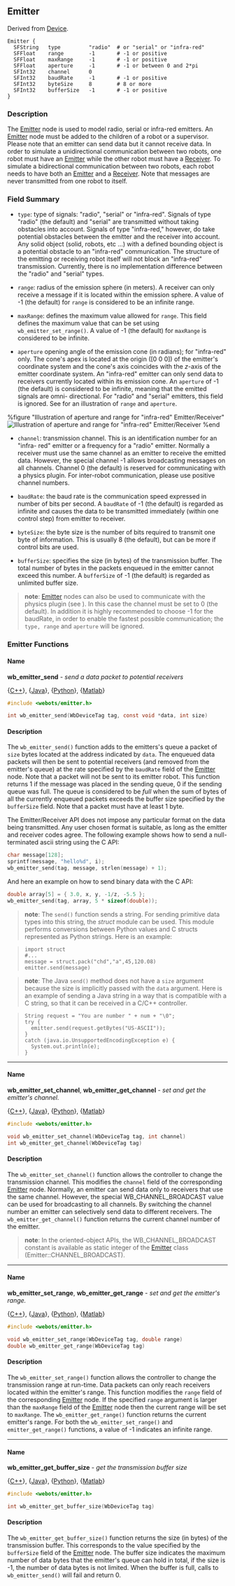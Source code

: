 ## Emitter

Derived from [Device](reference/device.md#device).

```
Emitter {
  SFString   type         "radio"  # or "serial" or "infra-red"
  SFFloat    range        -1       # -1 or positive
  SFFloat    maxRange     -1       # -1 or positive
  SFFloat    aperture     -1       # -1 or between 0 and 2*pi
  SFInt32    channel      0
  SFInt32    baudRate     -1       # -1 or positive
  SFInt32    byteSize     8        # 8 or more
  SFInt32    bufferSize   -1       # -1 or positive
}
```

### Description

The [Emitter](reference/emitter.md#emitter) node is used to model radio, serial
or infra-red emitters. An [Emitter](reference/emitter.md#emitter) node must be
added to the children of a robot or a supervisor. Please note that an emitter
can send data but it cannot receive data. In order to simulate a unidirectional
communication between two robots, one robot must have an
[Emitter](reference/emitter.md#emitter) while the other robot must have a
[Receiver](reference/receiver.md#receiver). To simulate a bidirectional
communication between two robots, each robot needs to have both an
[Emitter](reference/emitter.md#emitter) and a
[Receiver](reference/receiver.md#receiver). Note that messages are never
transmitted from one robot to itself.

### Field Summary

- `type`: type of signals: "radio", "serial" or "infra-red". Signals of type
"radio" (the default) and "serial" are transmitted without taking obstacles into
account. Signals of type "infra-red," however, do take potential obstacles
between the emitter and the receiver into account. Any solid object (solid,
robots, etc ...) with a defined bounding object is a potential obstacle to an
"infra-red" communication. The structure of the emitting or receiving robot
itself will not block an "infra-red" transmission. Currently, there is no
implementation difference between the "radio" and "serial" types.

- `range`: radius of the emission sphere (in meters). A receiver can only receive
a message if it is located within the emission sphere. A value of -1 (the
default) for `range` is considered to be an infinite range.

- `maxRange`: defines the maximum value allowed for `range`. This field defines
the maximum value that can be set using `wb_emitter_set_range()`. A value of -1
(the default) for `maxRange` is considered to be infinite.

- `aperture` opening angle of the emission cone (in radians); for "infra-red"
only. The cone's apex is located at the origin ([0 0 0]) of the emitter's
coordinate system and the cone's axis coincides with the *z*-axis of the emitter
coordinate system. An "infra-red" emitter can only send data to receivers
currently located within its emission cone. An `aperture` of -1 (the default) is
considered to be infinite, meaning that the emitted signals are omni-
directional. For "radio" and "serial" emitters, this field is ignored.  See  for
an illustration of `range` and `aperture`.

%figure "Illustration of aperture and range for "infra-red" Emitter/Receiver"
![Illustration of aperture and range for "infra-red" Emitter/Receiver](pdf/emitter_receiver.pdf.png)
%end

- `channel`: transmission channel. This is an identification number for an "infra-
red" emitter or a frequency for a "radio" emitter. Normally a receiver must use
the same channel as an emitter to receive the emitted data. However, the special
channel -1 allows broadcasting messages on all channels. Channel 0 (the default)
is reserved for communicating with a physics plugin. For inter-robot
communication, please use positive channel numbers.

- `baudRate`: the baud rate is the communication speed expressed in number of bits
per second. A `baudRate` of -1 (the default) is regarded as infinite and causes
the data to be transmitted immediately (within one control step) from emitter to
receiver.

- `byteSize`: the byte size is the number of bits required to transmit one byte of
information. This is usually 8 (the default), but can be more if control bits
are used.

- `bufferSize`: specifies the size (in bytes) of the transmission buffer. The
total number of bytes in the packets enqueued in the emitter cannot exceed this
number. A `bufferSize` of -1 (the default) is regarded as unlimited buffer size.

> **note**: [Emitter](reference/emitter.md#emitter) nodes can also be used to communicate
with the physics plugin (see ). In this case the channel must be set to 0 (the
default). In addition it is highly recommended to choose -1 for the baudRate, in
order to enable the fastest possible communication; the `type, range` and
`aperture` will be ignored.

### Emitter Functions

#### Name

**wb\_emitter\_send** - *send a data packet to potential receivers*

{[C++](reference/cpp-api.md)}, {[Java](reference/java-api.md)}, {[Python](reference/python-api.md)}, {[Matlab](reference/matlab-api.md)}

``` c
#include <webots/emitter.h>

int wb_emitter_send(WbDeviceTag tag, const void *data, int size)
```

#### Description

The `wb_emitter_send()` function adds to the emitters's queue a packet of `size`
bytes located at the address indicated by `data`. The enqueued data packets will
then be sent to potential receivers (and removed from the emitter's queue) at
the rate specified by the `baudRate` field of the
[Emitter](reference/emitter.md#emitter) node. Note that a packet will not be
sent to its emitter robot. This function returns 1 if the message was placed in
the sending queue, 0 if the sending queue was full. The queue is considered to
be *full* when the sum of bytes of all the currently enqueued packets exceeds
the buffer size specified by the `bufferSize` field. Note that a packet must
have at least 1 byte.

The Emitter/Receiver API does not impose any particular format on the data being
transmitted. Any user chosen format is suitable, as long as the emitter and
receiver codes agree. The following example shows how to send a null-terminated
ascii string using the C API:

``` c
char message[128];
sprintf(message, "hello%d", i);
wb_emitter_send(tag, message, strlen(message) + 1);
```

And here an example on how to send binary data with the C API:

``` c
double array[5] = { 3.0, x, y, -1/z, -5.5 };
wb_emitter_send(tag, array, 5 * sizeof(double));
```

> **note**: The `send()` function sends a string. For sending primitive data types into this
string, the *struct* module can be used. This module performs conversions
between Python values and C structs represented as Python strings. Here is an
example:

>     import struct
>     #...
>     message = struct.pack("chd","a",45,120.08)
>     emitter.send(message)

> **note**: The Java `send()` method does not have a `size` argument because the size is
implicitly passed with the `data` argument. Here is an example of sending a Java
string in a way that is compatible with a C string, so that it can be received
in a C/C++ controller.

>     String request = "You are number " + num + "\0";
>     try {
>       emitter.send(request.getBytes("US-ASCII"));
>     }
>     catch (java.io.UnsupportedEncodingException e) {
>       System.out.println(e);
>     }

---

#### Name

**wb\_emitter\_set\_channel**, **wb\_emitter\_get\_channel** - *set and get the emitter's channel.*

{[C++](reference/cpp-api.md)}, {[Java](reference/java-api.md)}, {[Python](reference/python-api.md)}, {[Matlab](reference/matlab-api.md)}

``` c
#include <webots/emitter.h>

void wb_emitter_set_channel(WbDeviceTag tag, int channel)
int wb_emitter_get_channel(WbDeviceTag tag)
```

#### Description

The `wb_emitter_set_channel()` function allows the controller to change the
transmission channel. This modifies the `channel` field of the corresponding
[Emitter](reference/emitter.md#emitter) node. Normally, an emitter can send data
only to receivers that use the same channel. However, the special
WB\_CHANNEL\_BROADCAST value can be used for broadcasting to all channels. By
switching the channel number an emitter can selectively send data to different
receivers. The `wb_emitter_get_channel()` function returns the current channel
number of the emitter.

> **note**: In the oriented-object APIs, the WB\_CHANNEL\_BROADCAST constant is available as
static integer of the [Emitter](reference/emitter.md#emitter) class
(Emitter::CHANNEL\_BROADCAST).

---

#### Name

**wb\_emitter\_set\_range**, **wb\_emitter\_get\_range** - *set and get the emitter's range.*

{[C++](reference/cpp-api.md)}, {[Java](reference/java-api.md)}, {[Python](reference/python-api.md)}, {[Matlab](reference/matlab-api.md)}

``` c
#include <webots/emitter.h>

void wb_emitter_set_range(WbDeviceTag tag, double range)
double wb_emitter_get_range(WbDeviceTag tag)
```

#### Description

The `wb_emitter_set_range()` function allows the controller to change the
transmission range at run-time. Data packets can only reach receivers located
within the emitter's range. This function modifies the `range` field of the
corresponding [Emitter](reference/emitter.md#emitter) node. If the specified
`range` argument is larger than the `maxRange` field of the
[Emitter](reference/emitter.md#emitter) node then the current range will be set
to `maxRange`. The `wb_emitter_get_range()` function returns the current
emitter's range. For both the `wb_emitter_set_range()` and `emitter_get_range()`
functions, a value of -1 indicates an infinite range.

---

#### Name

**wb\_emitter\_get\_buffer\_size** - *get the transmission buffer size*

{[C++](reference/cpp-api.md)}, {[Java](reference/java-api.md)}, {[Python](reference/python-api.md)}, {[Matlab](reference/matlab-api.md)}

``` c
#include <webots/emitter.h>

int wb_emitter_get_buffer_size(WbDeviceTag tag)
```

#### Description

The `wb_emitter_get_buffer_size()` function returns the size (in bytes) of the
transmission buffer. This corresponds to the value specified by the `bufferSize`
field of the [Emitter](reference/emitter.md#emitter) node. The buffer size
indicates the maximum number of data bytes that the emitter's queue can hold in
total, if the size is -1, the number of data bytes is not limited. When the
buffer is full, calls to `wb_emitter_send()` will fail and return 0.

